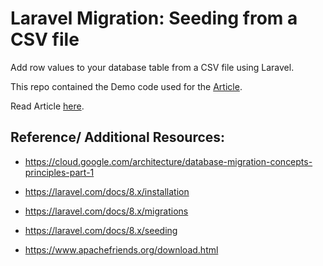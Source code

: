 # Laravel Migration: Seeding from a CSV file

Add row values to your database table from a CSV file using Laravel.

This repo contained the Demo code used for the [Article](https://juggernaut.hashnode.dev/paystack-payment-integration-in-react).

Read Article [here](https://juggernaut.hashnode.dev/paystack-payment-integration-in-react).

## Reference/ Additional Resources:

- https://cloud.google.com/architecture/database-migration-concepts-principles-part-1

- https://laravel.com/docs/8.x/installation

- https://laravel.com/docs/8.x/migrations

- https://laravel.com/docs/8.x/seeding

- https://www.apachefriends.org/download.html
